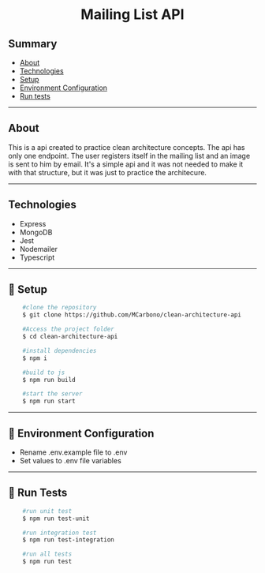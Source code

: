<h1 align="center"> Mailing List API </h1>

## Summary
- [About](#-Abount)
- [Technologies](#-Technologies)
- [Setup](#-Setup)
- [Environment Configuration](#-Environment-Configuration)
- [Run tests](#-Run-tests)

---

## About

This is a api created to practice clean architecture concepts. The api has only one endpoint. The user registers itself in the mailing list and an image is sent to him by email. It's a simple api and it was not needed to make it with that structure, but it was just to practice the architecure.

---

## Technologies

- Express
- MongoDB
- Jest
- Nodemailer
- Typescript

---


## 📁 Setup

```bash
    #clone the repository
    $ git clone https://github.com/MCarbono/clean-architecture-api

    #Access the project folder
    $ cd clean-architecture-api

    #install dependencies
    $ npm i

    #build to js
    $ npm run build

    #start the server
    $ npm run start
```
---

## 📜 Environment Configuration

- Rename .env.example file to .env
- Set values to .env file variables

---

## 🧪 Run Tests

```bash
    #run unit test 
    $ npm run test-unit

    #run integration test
    $ npm run test-integration

    #run all tests
    $ npm run test
```